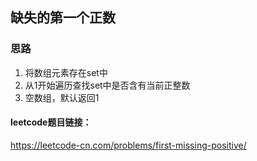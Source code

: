 ## 缺失的第一个正数
### 思路

1. 将数组元素存在set中
2. 从1开始遍历查找set中是否含有当前正整数
3. 空数组，默认返回1


#### leetcode题目链接：
https://leetcode-cn.com/problems/first-missing-positive/





  
